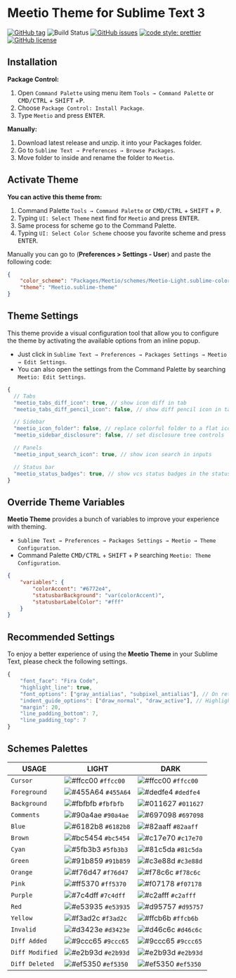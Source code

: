 # Meetio Theme for Sublime Text 3

[![GitHub tag](https://img.shields.io/github/release/mauroreisvieira/meetio.svg?style=for-the-badge)](https://github.com/mauroreisvieira/meetio/releases)
![Build Status](https://img.shields.io/travis/mauroreisvieira/meetio/master.svg?style=for-the-badge)
[![GitHub issues](https://img.shields.io/github/issues/mauroreisvieira/meetio.svg?style=for-the-badge)](https://github.com/mauroreisvieira/meetio/issues)
[![code style: prettier](https://img.shields.io/badge/code_style-prettier-ff69b4.svg?style=for-the-badge)](https://github.com/prettier/prettier)
[![GitHub license](https://img.shields.io/badge/license-MIT-blue.svg?style=for-the-badge)](https://github.com/mauroreisvieira/meetio/blob/master/LICENSE)

## Installation

**Package Control:**

1. Open `Command Palette` using menu item `Tools → Command Palette` or <kbd>CMD/CTRL</kbd> + <kbd>SHIFT</kbd> +<kbd>P</kbd>.
2. Choose `Package Control: Install Package`.
3. Type `Meetio` and press <kbd>ENTER</kbd>.

**Manually:**

1. Download latest release and unzip. it into your Packages folder.
2. Go to `Sublime Text → Preferences → Browse Packages`.
3. Move folder to inside and rename the folder to `Meetio`.

## Activate Theme

**You can active this theme from:**

1. Command Palette `Tools → Command Palette` or <kbd>CMD/CTRL</kbd> + <kbd>SHIFT</kbd> + <kbd>P</kbd>.
2. Typing `UI: Select Theme` next find for `Meetio` and press <kbd>ENTER</kbd>.
3. Same process for scheme go to the Command Palette.
4. Typing `UI: Select Color Scheme` choose you favorite scheme and press <kbd>ENTER</kbd>.

Manually you can go to (**Preferences > Settings - User**) and paste the following code:

```json
{
    "color_scheme": "Packages/Meetio/schemes/Meetio-Light.sublime-color-scheme",
    "theme": "Meetio.sublime-theme"
}
```

## Theme Settings

This theme provide a visual configuration tool that allow you to configure the theme by activating the available options from an inline popup.

-   Just click in `Sublime Text → Preferences → Packages Settings → Meetio → Edit Settings`.
-   You can also open the settings from the Command Palette by searching `Meetio: Edit Settings`.

```js
{
  // Tabs
  "meetio_tabs_diff_icon": true, // show icon diff in tab
  "meetio_tabs_diff_pencil_icon": false, // show diff pencil icon in tab

  // Sidebar
  "meetio_icon_folder": false, // replace colorful folder to a flat icon folder
  "meetio_sidebar_disclosure": false, // set disclosure tree controls

  // Panels
  "meetio_input_search_icon": true, // show icon search in inputs

  // Status bar
  "meetio_status_badges": true, // show vcs status badges in the status bar
}
```

## Override Theme Variables

**Meetio Theme** provides a bunch of variables to improve your experience with theming.

-   `Sublime Text → Preferences → Packages Settings → Meetio → Theme Configuration`.
-   Command Palette <kbd>CMD/CTRL</kbd> + <kbd>SHIFT</kbd> + <kbd>P</kbd> searching `Meetio: Theme Configuration`.

```json
{
    "variables": {
        "colorAccent": "#6772e4",
        "statusbarBackground": "var(colorAccent)",
        "statusbarLabelColor": "#fff"
    }
}
```

## Recommended Settings

To enjoy a better experience of using the **Meetio Theme** in your Sublime Text, please check the following settings.

```js
{
    "font_face": "Fira Code",
    "highlight_line": true,
    "font_options": ["gray_antialias", "subpixel_antialias"], // On retina Mac & Windows
    "indent_guide_options": ["draw_normal", "draw_active"], // Highlight active indent
    "margin": 20,
    "line_padding_bottom": 7,
    "line_padding_top": 7
}
```

## Schemes Palettes

| USAGE           | LIGHT                                                                   | DARK                                                                    |
| --------------- | ----------------------------------------------------------------------- | ----------------------------------------------------------------------- |
| `Cursor`        | ![#ffcc00](https://placehold.it/30x24/ffcc00/000000?text=%20) `#ffcc00` | ![#ffcc00](https://placehold.it/30x24/ffcc00/000000?text=%20) `#ffcc00` |
| `Foreground`    | ![#455A64](https://placehold.it/30x24/455A64/000000?text=%20) `#455A64` | ![#dedfe4](https://placehold.it/30x24/dedfe4/000000?text=%20) `#dedfe4` |
| `Background`    | ![#fbfbfb](https://placehold.it/30x24/fbfbfb/000000?text=%20) `#fbfbfb` | ![#011627](https://placehold.it/30x24/011627/000000?text=%20) `#011627` |
| `Comments`      | ![#90a4ae](https://placehold.it/30x24/90a4ae/000000?text=%20) `#90a4ae` | ![#697098](https://placehold.it/30x24/697098/000000?text=%20) `#697098` |
| `Blue`          | ![#6182b8](https://placehold.it/30x24/6182b8/000000?text=%20) `#6182b8` | ![#82aaff](https://placehold.it/30x24/82aaff/000000?text=%20) `#82aaff` |
| `Brown`         | ![#bc5454](https://placehold.it/30x24/bc5454/000000?text=%20) `#bc5454` | ![#c17e70](https://placehold.it/30x24/c17e70/000000?text=%20) `#c17e70` |
| `Cyan`          | ![#5fb3b3](https://placehold.it/30x24/5fb3b3/000000?text=%20) `#5fb3b3` | ![#81c5da](https://placehold.it/30x24/81c5da/000000?text=%20) `#81c5da` |
| `Green`         | ![#91b859](https://placehold.it/30x24/91b859/000000?text=%20) `#91b859` | ![#c3e88d](https://placehold.it/30x24/c3e88d/000000?text=%20) `#c3e88d` |
| `Orange`        | ![#f76d47](https://placehold.it/30x24/f76d47/000000?text=%20) `#f76d47` | ![#f78c6c](https://placehold.it/30x24/f78c6c/000000?text=%20) `#f78c6c` |
| `Pink`          | ![#ff5370](https://placehold.it/30x24/ff5370/000000?text=%20) `#ff5370` | ![#f07178](https://placehold.it/30x24/f07178/000000?text=%20) `#f07178` |
| `Purple`        | ![#7c4dff](https://placehold.it/30x24/7c4dff/000000?text=%20) `#7c4dff` | ![#c2afff](https://placehold.it/30x24/c2afff/000000?text=%20) `#c2afff` |
| `Red`           | ![#e53935](https://placehold.it/30x24/e53935/000000?text=%20) `#e53935` | ![#d95757](https://placehold.it/30x24/d95757/000000?text=%20) `#d95757` |
| `Yellow`        | ![#f3ad2c](https://placehold.it/30x24/f3ad2c/000000?text=%20) `#f3ad2c` | ![#ffcb6b](https://placehold.it/30x24/ffcb6b/000000?text=%20) `#ffcb6b` |
| `Invalid`       | ![#d3423e](https://placehold.it/30x24/d3423e/000000?text=%20) `#d3423e` | ![#d46c6c](https://placehold.it/30x24/d46c6c/000000?text=%20) `#d46c6c` |
| `Diff Added`    | ![#9ccc65](https://placehold.it/30x24/9ccc65/000000?text=%20) `#9ccc65` | ![#9ccc65](https://placehold.it/30x24/9ccc65/000000?text=%20) `#9ccc65` |
| `Diff Modified` | ![#e2b93d](https://placehold.it/30x24/e2b93d/000000?text=%20) `#e2b93d` | ![#e2b93d](https://placehold.it/30x24/e2b93d/000000?text=%20) `#e2b93d` |
| `Diff Deleted`  | ![#ef5350](https://placehold.it/30x24/ef5350/000000?text=%20) `#ef5350` | ![#ef5350](https://placehold.it/30x24/ef5350/000000?text=%20) `#ef5350` |
